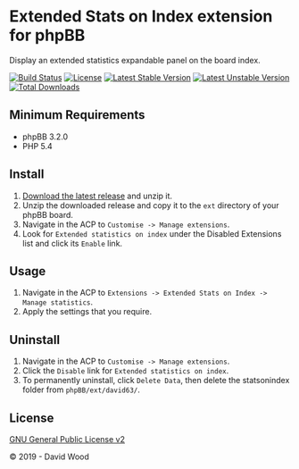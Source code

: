 # Extended Stats on Index extension for phpBB

Display an extended statistics expandable panel on the board index.

[![Build Status](https://travis-ci.com/david63/statsonindex.svg?branch=master)](https://travis-ci.com/david63/statsonindex)
[![License](https://poser.pugx.org/david63/statsonindex/license)](https://packagist.org/packages/david63/statsonindex)
[![Latest Stable Version](https://poser.pugx.org/david63/statsonindex/v/stable)](https://packagist.org/packages/david63/statsonindex)
[![Latest Unstable Version](https://poser.pugx.org/david63/statsonindex/v/unstable)](https://packagist.org/packages/david63/statsonindex)
[![Total Downloads](https://poser.pugx.org/david63/statsonindex/downloads)](https://packagist.org/packages/david63/statsonindex)

## Minimum Requirements
* phpBB 3.2.0
* PHP 5.4

## Install
1. [Download the latest release](https://github.com/david63/statsonindex/archive/3.2.zip) and unzip it.
2. Unzip the downloaded release and copy it to the `ext` directory of your phpBB board.
3. Navigate in the ACP to `Customise -> Manage extensions`.
4. Look for `Extended statistics on index` under the Disabled Extensions list and click its `Enable` link.

## Usage
1. Navigate in the ACP to `Extensions -> Extended Stats on Index -> Manage statistics`.
2. Apply the settings that you require.

## Uninstall
1. Navigate in the ACP to `Customise -> Manage extensions`.
2. Click the `Disable` link for `Extended statistics on index`.
3. To permanently uninstall, click `Delete Data`, then delete the statsonindex folder from `phpBB/ext/david63/`.

## License
[GNU General Public License v2](http://opensource.org/licenses/GPL-2.0)

© 2019 - David Wood